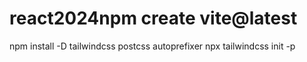 # react2024npm create vite@latest
npm install -D tailwindcss postcss autoprefixer
npx tailwindcss init -p
